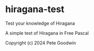 # hiragana-test
Test your knowledge of Hiragana

A simple test of Hiragana in Free Pascal

Copyright (c) 2024 Pete Goodwin
